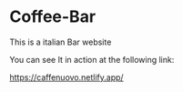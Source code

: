 # Coffee-Bar
This is a italian Bar website

You can see It in action at the following link:

https://caffenuovo.netlify.app/
